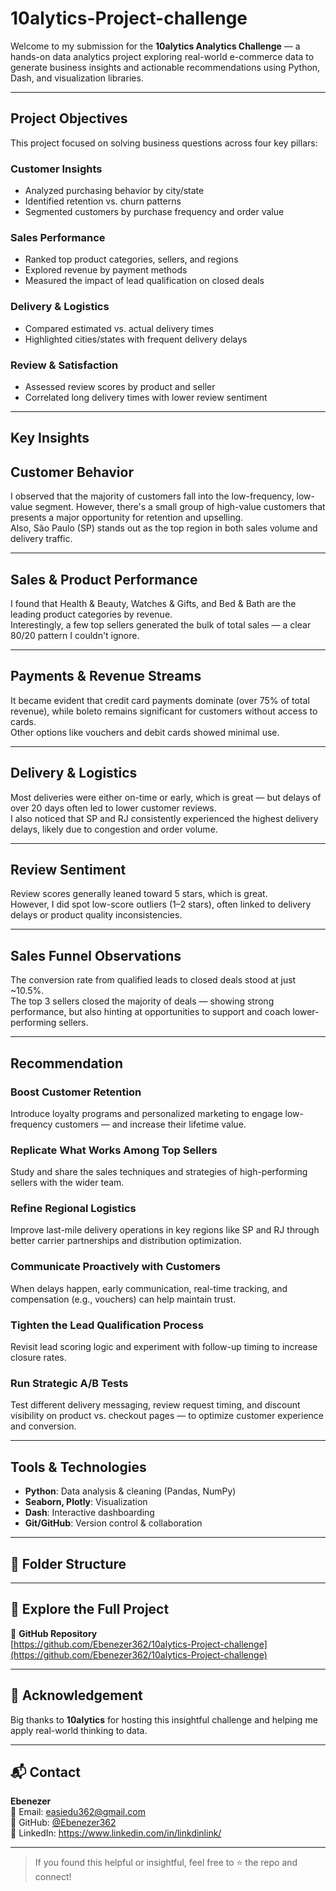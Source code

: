 # 10alytics-Project-challenge



Welcome to my submission for the **10alytics Analytics Challenge** — a hands-on data analytics project exploring real-world e-commerce data to generate business insights and actionable recommendations using Python, Dash, and visualization libraries.

---

##  Project Objectives

This project focused on solving business questions across four key pillars:

###  Customer Insights
- Analyzed purchasing behavior by city/state
- Identified retention vs. churn patterns
- Segmented customers by purchase frequency and order value

###  Sales Performance
- Ranked top product categories, sellers, and regions
- Explored revenue by payment methods
- Measured the impact of lead qualification on closed deals

###  Delivery & Logistics
- Compared estimated vs. actual delivery times
- Highlighted cities/states with frequent delivery delays

###  Review & Satisfaction
- Assessed review scores by product and seller
- Correlated long delivery times with lower review sentiment

---

##  Key Insights

##  Customer Behavior  
I observed that the majority of customers fall into the low-frequency, low-value segment. However, there's a small group of high-value customers that presents a major opportunity for retention and upselling.  
Also, São Paulo (SP) stands out as the top region in both sales volume and delivery traffic.

---

## Sales & Product Performance  
I found that Health & Beauty, Watches & Gifts, and Bed & Bath are the leading product categories by revenue.  
Interestingly, a few top sellers generated the bulk of total sales — a clear 80/20 pattern I couldn't ignore.

---

##  Payments & Revenue Streams  
It became evident that credit card payments dominate (over 75% of total revenue), while boleto remains significant for customers without access to cards.  
Other options like vouchers and debit cards showed minimal use.

---

##  Delivery & Logistics  
Most deliveries were either on-time or early, which is great — but delays of over 20 days often led to lower customer reviews.  
I also noticed that SP and RJ consistently experienced the highest delivery delays, likely due to congestion and order volume.

---

##  Review Sentiment  
Review scores generally leaned toward 5 stars, which is great.  
However, I did spot low-score outliers (1–2 stars), often linked to delivery delays or product quality inconsistencies.

---

##  Sales Funnel Observations  
The conversion rate from qualified leads to closed deals stood at just ~10.5%.  
The top 3 sellers closed the majority of deals — showing strong performance, but also hinting at opportunities to support and coach lower-performing sellers.

---

##  Recommendation

###  Boost Customer Retention  
Introduce loyalty programs and personalized marketing to engage low-frequency customers — and increase their lifetime value.

###  Replicate What Works Among Top Sellers  
Study and share the sales techniques and strategies of high-performing sellers with the wider team.

###  Refine Regional Logistics  
Improve last-mile delivery operations in key regions like SP and RJ through better carrier partnerships and distribution optimization.

###  Communicate Proactively with Customers  
When delays happen, early communication, real-time tracking, and compensation (e.g., vouchers) can help maintain trust.

###  Tighten the Lead Qualification Process  
Revisit lead scoring logic and experiment with follow-up timing to increase closure rates.

###  Run Strategic A/B Tests  
Test different delivery messaging, review request timing, and discount visibility on product vs. checkout pages — to optimize customer experience and conversion.




---

## Tools & Technologies

- **Python**: Data analysis & cleaning (Pandas, NumPy)
- **Seaborn, Plotly**: Visualization
- **Dash**: Interactive dashboarding
- **Git/GitHub**: Version control & collaboration

---

## 📁 Folder Structure

---

## 📎 Explore the Full Project

🔗 **GitHub Repository**  
[https://github.com/Ebenezer362/10alytics-Project-challenge](https://github.com/Ebenezer362/10alytics-Project-challenge)

---

## 🙌 Acknowledgement

Big thanks to **10alytics** for hosting this insightful challenge and helping me apply real-world thinking to data.

---

## 📬 Contact

**Ebenezer**  
📧 Email: easiedu362@gmail.com  
🔗 GitHub: [@Ebenezer362](https://github.com/Ebenezer362)  
🔗 LinkedIn: https://www.linkedin.com/in/linkdinlink/

---

> If you found this helpful or insightful, feel free to ⭐ the repo and connect!


